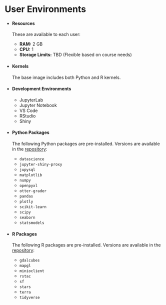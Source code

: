 # User Environments 

- #### Resources
    These are available to each user:
    - **RAM:** 2 GB  
    - **CPU:** 1  
    - **Storage Limits:** TBD (Flexible based on course needs)  

- #### Kernels
    The base image includes both Python and R kernels.  

- #### Development Environments
    - JupyterLab  
    - Jupyter Notebook  
    - VS Code  
    - RStudio  
    - Shiny  

- #### Python Packages
    The following Python packages are pre-installed. Versions are available in the [repository](https://github.com/cal-icor/base-user-image/blob/main/environment.yml):  
    - `datascience`  
    - `jupyter-shiny-proxy`  
    - `jupysql`  
    - `matplotlib`  
    - `numpy`  
    - `openpyxl`  
    - `otter-grader`  
    - `pandas`  
    - `plotly`  
    - `scikit-learn`  
    - `scipy`  
    - `seaborn`  
    - `statsmodels`  

- #### R Packages
    The following R packages are pre-installed. Versions are available in the [repository](https://github.com/cal-icor/base-user-image/blob/main/install.R):  
    - `gdalcubes`  
    - `mapgl`  
    - `minioclient`  
    - `rstac`  
    - `sf`  
    - `stars`  
    - `terra`  
    - `tidyverse`  
